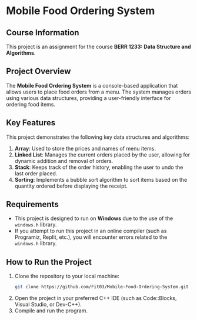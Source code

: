 # Mobile Food Ordering System

## Course Information
This project is an assignment for the course **BERR 1233: Data Structure and Algorithms**.

## Project Overview
The **Mobile Food Ordering System** is a console-based application that allows users to place food orders from a menu. The system manages orders using various data structures, providing a user-friendly interface for ordering food items.

## Key Features
This project demonstrates the following key data structures and algorithms:

1. **Array**: Used to store the prices and names of menu items.
2. **Linked List**: Manages the current orders placed by the user, allowing for dynamic addition and removal of orders.
3. **Stack**: Keeps track of the order history, enabling the user to undo the last order placed.
4. **Sorting**: Implements a bubble sort algorithm to sort items based on the quantity ordered before displaying the receipt.

## Requirements
- This project is designed to run on **Windows** due to the use of the `windows.h` library.
- If you attempt to run this project in an online compiler (such as Programiz, Replit, etc.), you will encounter errors related to the `windows.h` library.

## How to Run the Project
1. Clone the repository to your local machine:
   ```bash
   git clone https://github.com/Fit03/Mobile-Food-Ordering-System.git
2. Open the project in your preferred C++ IDE (such as Code::Blocks, Visual Studio, or Dev-C++).
3. Compile and run the program.
